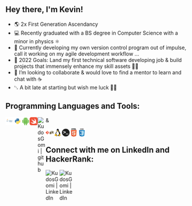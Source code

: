 ## Hey there, I'm Kevin!

- 🌎 2x First Generation Ascendancy
- 💻 Recently graduated with a BS degree in Computer Science with a minor in physics ⚛️
- 🏓 Currently developing my own version control program out of impulse, call it working on my agile development workflow ...
- 🥖 2022 Goals: Land my first technical software developing job & build projects that immensely enhance my skill assets 🧰🔧
- 🌱 I’m looking to collaborate & would love to find a mentor to learn and chat with ☕️
- ␂ A bit late at starting but wish me luck 🚀🌖

 ## Programming Languages and Tools:

[<img align="left" alt="KudosGomi | Java" width="22px" 
src="https://raw.githubusercontent.com/github/explore/80688e429a7d4ef2fca1e82350fe8e3517d3494d/topics/java/java.png" />][Java]
[<img align="left" alt="KudosGomi | Python" width="22px" src="https://raw.githubusercontent.com/github/explore/80688e429a7d4ef2fca1e82350fe8e3517d3494d/topics/python/python.png" />][python]
[<img align="left" alt="KudosGomi | Android" width="22px" 
src="https://raw.githubusercontent.com/github/explore/80688e429a7d4ef2fca1e82350fe8e3517d3494d/topics/android/android.png" />][android]
[<img align="left" alt="KudosGomi | Swift" width="22px" 
src="https://raw.githubusercontent.com/github/explore/80688e429a7d4ef2fca1e82350fe8e3517d3494d/topics/swift/swift.png" />][swift]
[<img align="left" alt="KudosGomi | github" width="22px" src="https://cdn.jsdelivr.net/npm/simple-icons@v3/icons/github.svg" />][github]
&

[<img align="left" alt="KudosGomi | git" width="22px" 
src="https://raw.githubusercontent.com/github/explore/80688e429a7d4ef2fca1e82350fe8e3517d3494d/topics/git/git.png" />][git]
[<img align="left" alt="KudosGomi | Linux" width="22px" src="https://raw.githubusercontent.com/github/explore/80688e429a7d4ef2fca1e82350fe8e3517d3494d/topics/linux/linux.png" />][linux]
[<img align="left" alt="KudosGomi | Linux" width="22px" src="https://raw.githubusercontent.com/github/explore/d92924b1d925bb134e308bd29c9de6c302ed3beb/topics/terminal/terminal.png" />][terminal]
[<img align="left" alt="KudosGomi | HTML5" width="22px"
src="https://raw.githubusercontent.com/github/explore/80688e429a7d4ef2fca1e82350fe8e3517d3494d/topics/html/html.png" />][html5]
[<img align="left" alt="KudosGomi | CSS" width="22px" src="https://raw.githubusercontent.com/github/explore/80688e429a7d4ef2fca1e82350fe8e3517d3494d/topics/css/css.png" />][css]

<br />

## Connect with me on LinkedIn and HackerRank: 

[<img align="left" alt="KudosGomi | LinkedIn" width="38px" src="https://cdn.jsdelivr.net/npm/simple-icons@v3/icons/linkedin.svg" />][linkedin]
[<img align="left" alt="KudosGomi | LinkedIn" width="38px" src="https://cdn.jsdelivr.net/npm/simple-icons@v3/icons/hackerrank.svg" />][hackerrank]

<br />
<br />

[linkedin]: https://www.linkedin.com/in/keving-cs/
[hackerrank]: https://www.hackerrank.com/Sanghelious
[java]: https://github.com/KudosGomi/Automated-Excel-Data-Sheet
[python]: https://github.com/KudosGomi/Behavioral-Extraction-and-Analysis-Tool-BEAT-System
[android]: https://github.com/KudosGomi/Pet-Finder-Mobile-App
[swift]: https://raw.githubusercontent.com/github/explore/80688e429a7d4ef2fca1e82350fe8e3517d3494d/topics/swift/swift.png
[git]: https://git-scm.com
[github]: https://github.com/KudosGomi
[html5]: https://raw.githubusercontent.com/github/explore/80688e429a7d4ef2fca1e82350fe8e3517d3494d/topics/html/html.png
[css]: https://raw.githubusercontent.com/github/explore/80688e429a7d4ef2fca1e82350fe8e3517d3494d/topics/css/css.png
[linux]: https://raw.githubusercontent.com/github/explore/80688e429a7d4ef2fca1e82350fe8e3517d3494d/topics/linux/linux.png
[terminal]: https://raw.githubusercontent.com/github/explore/d92924b1d925bb134e308bd29c9de6c302ed3beb/topics/terminal/terminal.png

<!---
KudosGomi/KudosGomi is a ✨ special ✨ repository because its `README.md` (this file) appears on your GitHub profile.
You can click the Preview link to take a look at your changes.
--->
